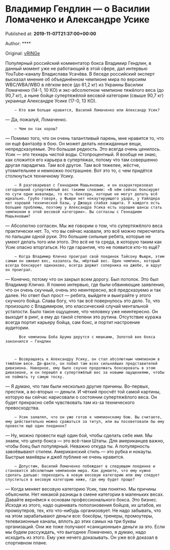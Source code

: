 
# Владимир Гендлин — о Василии Ломаченко и Александре Усике

Published at: **2019-11-07T21:37:00+00:00**

Author: ****

Original: [vRINGe](https://vringe.com/news/129309-vladimir-gendlin-o-vasilii-lomachenko-i-aleksandre-usike.htm)

Популярный российский комментатор бокса Владимир Гендлин, в данный момент уже не работающий в этой сфере, дал интервью YouTube-каналу Владислава Усачёва.
В беседе российский эксперт высказал мнение об объединённом чемпионе мира по версиям WBC/WBA/WBO в лёгком весе (до 61,2 кг) из Украины Василии Ломаченко (14-1, 10 КО) и экс-абсолютном чемпионе тяжёлого веса (до 90,7 кг), а ныне бойце супертяжёлой весовой категории (свыше 90,7 кг) украинце Александре Усике (17-0, 13 КО).

        — Кто вам больше нравится, Василий Ломаченко или Александр Усик?
      
— Да, пожалуй, Ломаченко.

        — Чем он так хорош?
      
— Помимо того, что он очень талантливый парень, мне нравится то, что он ещё фантазёр в бою. Он может делать неожиданные вещи, непредсказуемые. Это большая редкость. Это всегда очень ценилось. Усик — это технарь чистой воды. Стопроцентный. Я вообще не знаю, как сложится его карьера в супертяжах, потому что там совершенно другая парадигма. Там всё другое. Там всё тяжелее, жёстче, утомительнее и немножко пострашнее. Вот это то, с чем придётся столкнуться техничному Усику.

        — Я разговаривал с Геннадием Машьяновым, и он охарактеризовал сегодняшний супертяжёлый вес такими словами: «В нём сейчас боксируют по сути одни инвалиды, то есть боксеры, которые не могут делать всё идеально. Грубо говоря, у Фьюри нет нокаутирующего удара, у Уайлдера нет хорошей технической базы, у Джошуа слабая защита. У каждого есть большие проблемы, поэтому у Александра Усика есть хорошие шансы стать чемпионом в этой весовой категории». Вы согласны с Геннадием Машьяновым?
      
— Абсолютно согласен. Мы же говорим о том, что супертяжёлого веса практически нет. То, что вы сейчас назвали, это всё можно пересчитать по пальцам одной руки. Это большие сильные ребята, которые не умеют делать того или этого. Это всё не та среда, в которую таким как Усик опасно вторгаться. Но где гарантия, что не появится кто-то ещё?

        — Когда Владимир Кличко проиграл свой поединок Тайсону Фьюри, этим самым он оживил вес, казалось бы, мёртвый вес. Один чемпион, который всегда боксирует одинаково, всегда держит соперника на джебе, и вдруг он проиграл.
      
— Конечно, потому что он закрыл всем дорогу. Был потолок. Это был Владимир Кличко. Я помню интервью, где были обвиняющие заявления, что он очень скучный, очень это неинтересно, всё предсказуемо и так далее. Но ответ был прост — ребята, выйдете и выиграйте у этого скучного бойца. Слава богу, что так всё повернулось это дело. То, что произошло с Владимиром, это классический случай ментальной усталости. Было такое ощущение, что человеку уже неинтересно. Он выходит в ринг, а ему до такой степени это рутина. Отсутствие куража всегда портит карьеру бойца, сам бокс, и портит настроение аудитории.

        
          Все чемпионы Боба Арума дерутся с мешками, Золотой век бокса закончился — Гендлин
        
      

        — Возвращаясь к Александру Усику, он стал абсолютным чемпионом в тяжёлом весе. Де-факто, он побил там всех сильнейших представителей дивизиона. Наверное, ему было скучно продолжать боксировать в этом дивизионе, и он перешёл в супертяжёлый вес за новыми ощущениями, чтобы не поймать ту самую тоску.
      
— Я думаю, что там были несколько другие причины. Во-первых, престиж, а во-вторых — деньги. И чёткий просчёт той самой картины, которую вы сейчас нарисовали о состоянии супертяжёлого веса. Он будет прекрасно себя чувствовать там из-за технического превосходства.

        — Усик заявлял, что он уже готов к чемпионскому бою. Вы считаете, ему действительно можно сражаться за титул, или вы посоветовали бы ему провести ещё один поединок?
      
— Ну, можно провести ещё один бой, чтобы сделать себе имя. Мы знаем, что центр бокса — это всё-таки Штаты. Для американцев важно, чтобы боец был популярный. Неважно откуда ты. А популярность завоёвывают стилем. Американский стиль — это рубка и нокауты. Быстрые манёвры и джеб публике не очень нравится.

        — Допустим, Василий Ломаченко побеждает в следующем поединке и становится абсолютным чемпионом мира. Как думаете, что ему нужно сделать дальше: переходить в новую весовую категорию или ему следует спуститься в весовую категорию ниже, где ему будет проще?
      
— Когда меняет весовую категорию Усик, там понятно. Мы причины объяснили. Нет никакой разницы в смене категории в маленьких весах. Давайте вернёмся к основам профессионального бокса. Это бизнес. Исходя из этого, надо оценивать поползновения бойцов, их штабов, их промоутеров, тех, кто что-нибудь организовует. Не надо забывать, что на этом зарабатывают деньги все: боксёры, тренеры, промоутеры, телевизионные каналы, вплоть до этих самых на три буквы организаций. Они же тоже получают «санкционные» деньги за это. Если мы будем рассуждать, что выгоднее Ломаченко, я думаю, надо исходить из этого. Ему уже нечего доказывать. Он уже всё доказал в спортивном плане.
